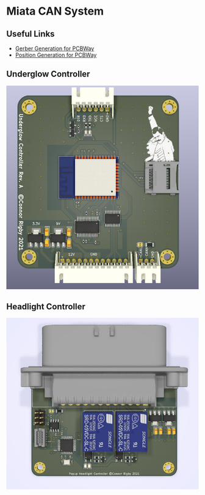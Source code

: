 # Miata CAN System

## Useful Links

* [Gerber Generation for PCBWay](https://www.pcbway.com/blog/help_center/Generate_Gerber_file_from_Kicad.html)
* [Position Generation for PCBWay](https://www.pcbway.com/blog/help_center/Generate_Position_File_in_Kicad.html)

## Underglow Controller

![assets/underglow-controller.png](assets/underglow-controller.png)

## Headlight Controller

![assets/headlight-controller.png](assets/headlight-controller.png)
